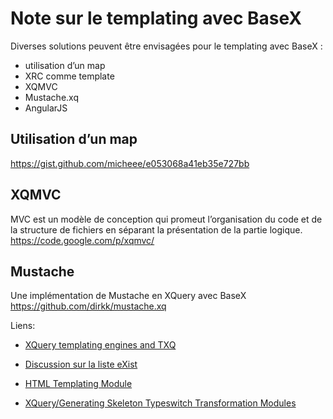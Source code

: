 Note sur le templating avec BaseX
========

Diverses solutions peuvent être envisagées pour le templating avec BaseX :
- utilisation d’un map
- XRC comme template
- XQMVC
- Mustache.xq
- AngularJS

## Utilisation d’un map

https://gist.github.com/micheee/e053068a41eb35e727bb

## XQMVC

MVC est un modèle de conception qui promeut l’organisation du code et de la structure de fichiers en séparant la présentation de la partie logique.
https://code.google.com/p/xqmvc/

## Mustache

Une implémentation de Mustache en XQuery avec BaseX
https://github.com/dirkk/mustache.xq


Liens:

- [XQuery templating engines and TXQ](http://cubeb.blogspot.fr/2012/11/xquery-templating-engines-and-txq.html)

- [Discussion sur la liste eXist](http://exist.2174344.n4.nabble.com/eXist-MVC-and-separating-XHTML-templates-from-XQuery-code-td3460892.html#a3500028)

- [HTML Templating Module](http://exist-db.org/exist/apps/doc/templating.xml)

- [XQuery/Generating Skeleton Typeswitch Transformation Modules](http://en.wikibooks.org/wiki/XQuery/Generating_Skeleton_Typeswitch_Transformation_Modules)

